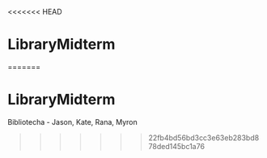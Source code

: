 <<<<<<< HEAD
# LibraryMidterm
=======
# LibraryMidterm
Bibliotecha - Jason, Kate, Rana, Myron
>>>>>>> 22fb4bd56bd3cc3e63eb283bd878ded145bc1a76
